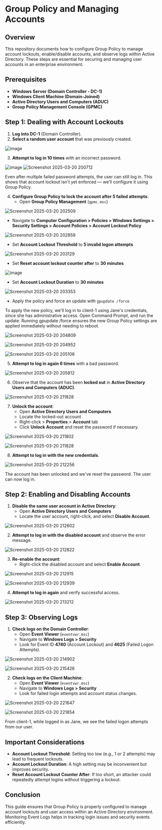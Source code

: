# Group Policy and Managing Accounts

## Overview
This repository documents how to configure Group Policy to manage account lockouts, enable/disable accounts, and observe logs within Active Directory. These steps are essential for securing and managing user accounts in an enterprise environment.

## Prerequisites
- **Windows Server (Domain Controller - DC-1)**
- **Windows Client Machine (Domain-Joined)**
- **Active Directory Users and Computers (ADUC)**
- **Group Policy Management Console (GPMC)**

## Step 1: Dealing with Account Lockouts
1. **Log into DC-1** (Domain Controller).
2. **Select a random user account** that was previously created.

![image](https://github.com/user-attachments/assets/a9d11703-50af-4470-9599-f7c3e6e611bd)

3. **Attempt to log in 10 times** with an incorrect password.

![image](https://github.com/user-attachments/assets/e78a1a9d-f08a-44ef-b9bc-907c0f753a3b)
![Screenshot 2025-03-20 200712](https://github.com/user-attachments/assets/54743f48-f257-4d58-99e1-be2f3c17a3dd)

Even after multiple failed password attempts, the user can still log in. This shows that account lockout isn't yet enforced — we’ll configure it using Group Policy.

4. **Configure Group Policy to lock the account after 5 failed attempts**:
   - Open **Group Policy Management** (`gpmc.msc`)

![Screenshot 2025-03-20 202509](https://github.com/user-attachments/assets/f9f61b5c-7f1b-41f4-9837-347d91a01eb7)

   - Navigate to **Computer Configuration > Policies > Windows Settings > Security Settings > Account Policies > Account Lockout Policy**
 
![Screenshot 2025-03-20 202859](https://github.com/user-attachments/assets/17ea3bc9-cfc1-4828-a8b1-3751fb9ea3ce)
   
   - Set **Account Lockout Threshold** to **5 invalid logon attempts**
  
![Screenshot 2025-03-20 203129](https://github.com/user-attachments/assets/c1d438d8-51fd-4a10-afbe-900ccfbd8be1)
   
   - Set **Reset account lockout counter after** to **30 minutes**
 
   ![image](https://github.com/user-attachments/assets/1336c505-5c01-4309-82cb-769014815227)

   - Set **Account Lockout Duration** to **30 minutes**
  
![Screenshot 2025-03-20 203353](https://github.com/user-attachments/assets/2cd5d8d7-a0d2-4dbe-a1b2-0e4ed159fa08)
   
   - Apply the policy and force an update with `gpupdate /force`

To apply the new policy, we'll log in to client-1 using Jane's credentials, since she has administrative access. Open Command Prompt, and run the update. Running gpupdate /force ensures the new Group Policy settings are applied immediately without needing to reboot.

![Screenshot 2025-03-20 204809](https://github.com/user-attachments/assets/aaa21877-d992-4e90-ae6e-e2ab74daca00)

![Screenshot 2025-03-20 204952](https://github.com/user-attachments/assets/70d6fba0-05b9-4810-95c7-a472e96444a3)

![Screenshot 2025-03-20 205106](https://github.com/user-attachments/assets/df1b4294-5197-45f4-9e27-627095aad191)

5. **Attempt to log in again 6 times** with a bad password.


 ![Screenshot 2025-03-20 205812](https://github.com/user-attachments/assets/be5f9433-3710-4320-8192-0d26660c423c)

6. Observe that the account has been **locked out** in **Active Directory Users and Computers (ADUC)**.

![Screenshot 2025-03-20 211828](https://github.com/user-attachments/assets/316d48ce-8fdf-49ab-a714-6fae8c1e994e)

7. **Unlock the account**:
   - Open **Active Directory Users and Computers**
   - Locate the locked-out account
   - Right-click > **Properties** > **Account** tab
   - Click **Unlock Account** and reset the password if necessary.

![Screenshot 2025-03-20 211802](https://github.com/user-attachments/assets/65f9d2ce-e1ae-49d2-9659-64ab6f53849d)

![Screenshot 2025-03-20 211828](https://github.com/user-attachments/assets/98551da9-dd27-437e-8a11-84a9587c8745)

8. **Attempt to log in with the new credentials**.

![Screenshot 2025-03-20 212256](https://github.com/user-attachments/assets/40578470-08a4-4a03-b2ed-b5c7edac0000)

The account has been unlocked and we've reset the password. The user can now log in.


## Step 2: Enabling and Disabling Accounts

1. **Disable the same user account in Active Directory**:
   - Open **Active Directory Users and Computers**
   - Locate the user account, right-click, and select 
   **Disable Account**.

![Screenshot 2025-03-20 212602](https://github.com/user-attachments/assets/c57aca2d-a27b-4c0f-b8ca-fd2eadf367d8)

2. **Attempt to log in with the disabled account** and observe the error message.

![Screenshot 2025-03-20 212822](https://github.com/user-attachments/assets/3ff4f13f-3606-4b6c-a702-2fdfadfb4b01)

3. **Re-enable the account**:
   - Right-click the disabled account and select **Enable Account**.

![Screenshot 2025-03-20 212915](https://github.com/user-attachments/assets/0d46d459-0583-4652-97b6-ceebc9c8945f)

![Screenshot 2025-03-20 212939](https://github.com/user-attachments/assets/b76f1b03-af42-4fbf-932e-bd79ced8a7d1)

4. **Attempt to log in again** and verify successful access.

![Screenshot 2025-03-20 213212](https://github.com/user-attachments/assets/cff781fe-f16a-4090-8fd7-3c2e066a7a94)


## Step 3: Observing Logs
1. **Check logs on the Domain Controller**:
   - Open **Event Viewer** (`eventvwr.msc`)
   - Navigate to **Windows Logs > Security**
   - Look for Event ID **4740** (Account Lockout) and **4625** (Failed Logon Attempts).

![Screenshot 2025-03-20 214902](https://github.com/user-attachments/assets/4b355566-296b-4e9b-a122-f0c361ba8cc6)

![Screenshot 2025-03-20 215426](https://github.com/user-attachments/assets/cda79988-24ac-4a55-a93e-347e82cc39a8)


2. **Check logs on the Client Machine**:
   - Open **Event Viewer** (`eventvwr.msc`)
   - Navigate to **Windows Logs > Security**
   - Look for failed login attempts and account status changes.

![Screenshot 2025-03-20 221647](https://github.com/user-attachments/assets/03f34e5a-cbc4-48d0-994b-b5fbb42b3d39)

![Screenshot 2025-03-20 221854](https://github.com/user-attachments/assets/fcb0cfba-e74d-44ba-8acc-26679cd5f35a)

From client-1, while logged in as Jane, we see the failed logon attempts from our user.

## Important Considerations
- **Account Lockout Threshold**: Setting too low (e.g., 1 or 2 attempts) may lead to frequent lockouts.
- **Account Lockout Duration**: A high setting may be inconvenient but improves security.
- **Reset Account Lockout Counter After**: If too short, an attacker could repeatedly attempt logins without triggering a lockout.


## Conclusion
This guide ensures that Group Policy is properly configured to manage account lockouts and user access within an Active Directory environment. Monitoring Event Logs helps in tracking login issues and security events efficiently.

